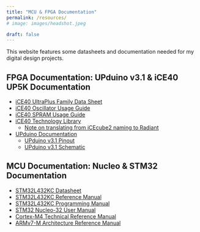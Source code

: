 ```yaml
---
title: "MCU & FPGA Documentation"
permalink: /resources/
# image: images/headshot.jpeg

draft: false
---
```

This website features some datasheets and documentation needed for my digital design projects. 

## FPGA Documentation: UPduino v3.1 & iCE40 UP5K Documentation
<ul>
<li><a href="https://hmc-e155.github.io/assets/doc/FPGA-DS-02008-2-0-iCE40-UltraPlus-Family-Data-Sheet.pdf" data-original-href="https://hmc-e155.github.io/assets/doc/FPGA-DS-02008-2-0-iCE40-UltraPlus-Family-Data-Sheet.pdf" target="_blank" rel="noopener">iCE40 UltraPlus Family Data Sheet</a></li>
<li><a href="https://hmc-e155.github.io/assets/doc/FPGA-TN-02008-1-7-iCE40-Oscillator-Usage-Guide.pdf" data-original-href="https://hmc-e155.github.io/assets/doc/FPGA-TN-02008-1-7-iCE40-Oscillator-Usage-Guide.pdf" target="_blank" rel="noopener">iCE40 Oscillator Usage Guide</a></li>
<li><a href="https://hmc-e155.github.io/assets/doc/FPGA-TN-02022-1-3-iCE40-SPRAM-Usage-Guide.pdf" data-original-href="https://hmc-e155.github.io/assets/doc/FPGA-TN-02022-1-3-iCE40-SPRAM-Usage-Guide.pdf" target="_blank" rel="noopener">iCE40 SPRAM Usage Guide</a></li>
<li><a href="https://hmc-e155.github.io/assets/doc/FPGA-TN-02026-3-2-iCE40-Technology-Library.pdf" data-original-href="https://hmc-e155.github.io/assets/doc/FPGA-TN-02026-3-2-iCE40-Technology-Library.pdf" target="_blank" rel="noopener">iCE40 Technology Library</a>
<ul>
<li><a href="https://hmc-e155.github.io/assets/doc/Radiant20_migration_icecube2.pdf" data-original-href="https://hmc-e155.github.io/assets/doc/Radiant20_migration_icecube2.pdf" target="_blank" rel="noopener">Note on translating from iCEcube2 naming to Radiant</a></li>
</ul></li>
<li><a href="https://upduino.readthedocs.io/en/latest/index.html#" data-original-href="https://upduino.readthedocs.io/en/latest/index.html#" target="_blank" rel="noopener">UPduino Documentation</a>
<ul>
<li><a href="https://upduino.readthedocs.io/en/latest/features/specs.html#upduino-pinout" data-original-href="https://upduino.readthedocs.io/en/latest/features/specs.html#upduino-pinout" target="_blank" rel="noopener">UPduino v3.1 Pinout</a></li>
<li><a href="https://hmc-e155.github.io/assets/doc/UPduino_v3.0.pdf" data-original-href="https://hmc-e155.github.io/assets/doc/UPduino_v3.0.pdf" target="_blank" rel="noopener">UPduino v3.1 Schematic</a></li>
</ul></li>
</ul>

## MCU Documentation: Nucleo & STM32 Documentation
<ul>
<li><a href="https://hmc-e155.github.io/assets/doc/ds11451-stm32l432kc.pdf" data-original-href="https://hmc-e155.github.io/assets/doc/ds11451-stm32l432kc.pdf" target="_blank" rel="noopener">STM32L432KC Datasheet</a></li>
<li><a href="https://hmc-e155.github.io/assets/doc/rm0394-stm32l41xxx42xxx43xxx44xxx45xxx46xxx-advanced-armbased-32bit-mcus-stmicroelectronics.pdf" data-original-href="https://hmc-e155.github.io/assets/doc/rm0394-stm32l41xxx42xxx43xxx44xxx45xxx46xxx-advanced-armbased-32bit-mcus-stmicroelectronics.pdf" target="_blank" rel="noopener">STM32L432KC Reference Manual</a></li>
<li><a href="https://hmc-e155.github.io/assets/doc/pm0214-stm32-cortexm4-mcus-and-mpus-programming-manual-stmicroelectronics.pdf" data-original-href="https://hmc-e155.github.io/assets/doc/pm0214-stm32-cortexm4-mcus-and-mpus-programming-manual-stmicroelectronics.pdf" target="_blank" rel="noopener">STM32L432KC Programming Manual</a></li>
<li><a href="https://hmc-e155.github.io/assets/doc/um1956-stm32-nucleo32-boards-mb1180-stmicroelectronics.pdf" data-original-href="https://hmc-e155.github.io/assets/doc/um1956-stm32-nucleo32-boards-mb1180-stmicroelectronics.pdf" target="_blank" rel="noopener">STM32 Nucleo-32 User Manual</a></li>
<li><a href="https://hmc-e155.github.io/assets/doc/DDI0439B_cortex_m4_r0p0.pdf" data-original-href="https://hmc-e155.github.io/assets/doc/DDI0439B_cortex_m4_r0p0.pdf" target="_blank" rel="noopener">Cortex-M4 Technical Reference Manual</a></li>
<li><a href="https://hmc-e155.github.io/assets/doc/DDI0403E_B_armv7m_arm.pdf" data-original-href="https://hmc-e155.github.io/assets/doc/DDI0403E_B_armv7m_arm.pdf" target="_blank" rel="noopener">ARMv7-M Architecture Reference Manual</a></li>
</ul>

